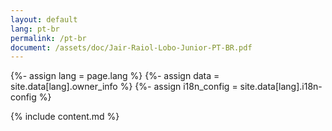 ```yaml
---
layout: default
lang: pt-br
permalink: /pt-br
document: /assets/doc/Jair-Raiol-Lobo-Junior-PT-BR.pdf
---
```


{%-  assign lang = page.lang  %}
{%- assign data =  site.data[lang].owner_info %}
{%- assign i18n_config = site.data[lang].i18n-config %}

{% include content.md %}
